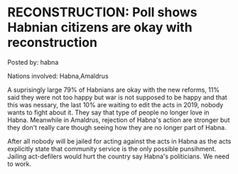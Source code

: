# RECONSTRUCTION: Poll shows Habnian citizens are okay with reconstruction

Posted by: habna

Nations involved: Habna,Amaldrus

A suprisingly large 79% of Habnians are okay with the new reforms, 11% said they were not too happy but war is not supposed to be happy and that this was nessary, the last 10% are waiting to edit the acts in 2019, nobody wants to fight about it. They say that type of people no longer love in Habna.
Meanwhile in Amaldrus, rejection of Habna's action are stronger but they don't really care though seeing how they are no longer part of Habna.

After all nobody will be jailed for acting against the acts in Habna as the acts explicitly state that community service is the only possible punsihment. Jailing act-defilers would hurt the country say Habna's politicians. We need to work.